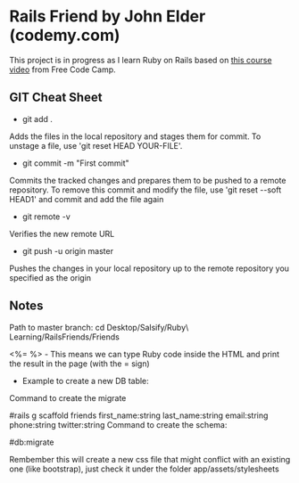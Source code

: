 # Rails Friend by John Elder (codemy.com)

This project is in progress as I learn Ruby on Rails based on [this course video](https://www.youtube.com/watch?v=fmyvWz5TUWg) from Free Code Camp.


## GIT Cheat Sheet

* git add .

Adds the files in the local repository and stages them for commit. To unstage a file, use 'git reset HEAD YOUR-FILE'.

* git commit -m "First commit"

Commits the tracked changes and prepares them to be pushed to a remote repository. To remove this commit and modify the file, use 'git reset --soft HEAD1' and commit and add the file again

* git remote -v

Verifies the new remote URL

* git push -u origin master

Pushes the changes in your local repository up to the remote repository you specified as the origin

## Notes
Path to master branch:
cd Desktop/Salsify/Ruby\ Learning/RailsFriends/Friends

<%= %> - This means we can type Ruby code inside the HTML and print the result in the page (with the = sign)

* Example to create a new DB table:

Command to create the migrate

#rails g scaffold friends first_name:string last_name:string email:string phone:string twitter:string 
Command to create the schema:

#db:migrate

Rembember this will create a new css file that might conflict with an existing one (like bootstrap), just check it under the folder app/assets/stylesheets